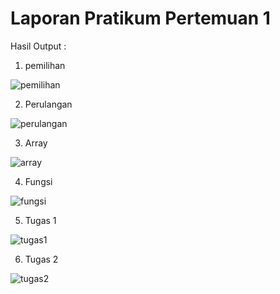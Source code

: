 # Laporan Pratikum Pertemuan 1

Hasil Output : 
1. pemilihan

![pemilihan](https://user-images.githubusercontent.com/90373287/155176607-2e26f295-b347-4c8d-a745-593fbbacdb6a.PNG)

2. Perulangan

![perulangan](https://user-images.githubusercontent.com/90373287/155176826-a7c04c3c-b204-43fd-b58a-b349a7c1b1bd.PNG)


3. Array

![array](https://user-images.githubusercontent.com/90373287/155176882-b85940b1-3899-45a6-9818-95f473723076.PNG)


4. Fungsi

![fungsi](https://user-images.githubusercontent.com/90373287/155176968-ec4ff2ff-9741-42d4-9d49-3b05644f2b32.PNG)


5. Tugas 1

![tugas1](https://user-images.githubusercontent.com/90373287/155177011-bf2bdecf-5fdb-425d-afdf-9ff8a4cf2c85.PNG)


6. Tugas 2

![tugas2](https://user-images.githubusercontent.com/90373287/155177076-a61b3011-8d9e-44b1-9c2f-47bb0bc82dd3.PNG)
